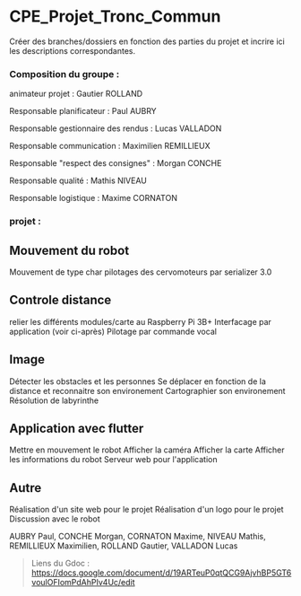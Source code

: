 # CPE_Projet_Tronc_Commun

Créer des branches/dossiers en fonction des parties du projet et incrire ici les descriptions correspondantes.

### Composition du groupe :

animateur projet : Gautier ROLLAND 

Responsable planificateur : Paul AUBRY

Responsable gestionnaire des rendus : Lucas VALLADON

Responsable communication : Maximilien REMILLIEUX 

Responsable "respect des consignes" : Morgan CONCHE

Responsable qualité : Mathis NIVEAU

Responsable logistique : Maxime CORNATON

### projet :

## Mouvement du robot
Mouvement de type char
pilotages des cervomoteurs par serializer 3.0

## Controle distance
relier les différents modules/carte au Raspberry Pi 3B+
Interfacage par application (voir ci-après) 
Pilotage par commande vocal

## Image
Détecter les obstacles et les personnes
Se déplacer en fonction de la distance et reconnaitre son environement
Cartographier son environement
Résolution de labyrinthe
## Application avec flutter
Mettre en mouvement le robot
Afficher la caméra
Afficher la carte
Afficher les informations du robot
Serveur web pour l'application

## Autre
Réalisation d'un site web pour le projet
Réalisation d'un logo pour le projet
Discussion avec le robot


AUBRY Paul, CONCHE Morgan, CORNATON Maxime, NIVEAU Mathis,  REMILLIEUX Maximilien,  ROLLAND Gautier, VALLADON Lucas

> Liens du Gdoc : https://docs.google.com/document/d/19ARTeuP0qtQCG9AjvhBP5GT6voulOFIomPdAhPIv4Uc/edit

